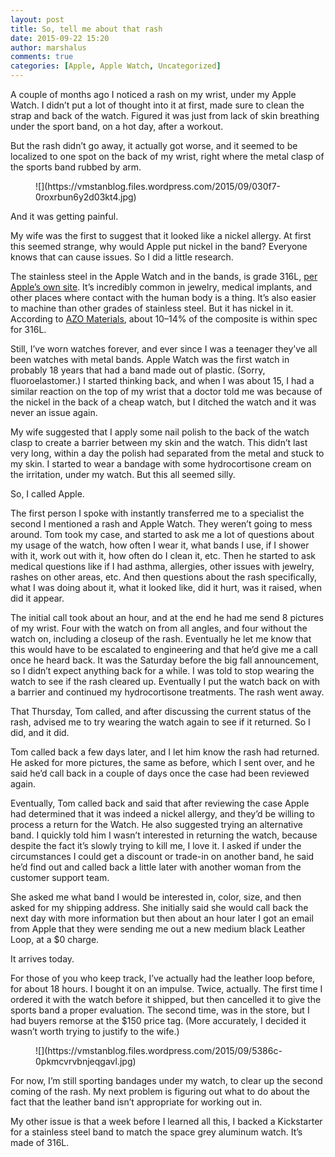 ```yaml
---
layout: post
title: So, tell me about that rash
date: 2015-09-22 15:20
author: marshalus
comments: true
categories: [Apple, Apple Watch, Uncategorized]
---
```



A couple of months ago I noticed a rash on my wrist, under my Apple Watch. I didn’t put a lot of thought into it at first, made sure to clean the strap and back of the watch. Figured it was just from lack of skin breathing under the sport band, on a hot day, after a workout.

But the rash didn’t go away, it actually got worse, and it seemed to be localized to one spot on the back of my wrist, right where the metal clasp of the sports band rubbed by arm.

<figure>![](https://vmstanblog.files.wordpress.com/2015/09/030f7-0roxrbun6y2d03kt4.jpg)</figure>

And it was getting painful.

My wife was the first to suggest that it looked like a nickel allergy. At first this seemed strange, why would Apple put nickel in the band? Everyone knows that can cause issues. So I did a little research.

The stainless steel in the Apple Watch and in the bands, is grade 316L, [per Apple’s own site](https://support.apple.com/en-us/HT204522). It’s incredibly common in jewelry, medical implants, and other places where contact with the human body is a thing. It’s also easier to machine than other grades of stainless steel. But it has nickel in it. According to [AZO Materials](http://www.azom.com/article.aspx?ArticleID=2382), about 10–14% of the composite is within spec for 316L.

Still, I’ve worn watches forever, and ever since I was a teenager they’ve all been watches with metal bands. Apple Watch was the first watch in probably 18 years that had a band made out of plastic. (Sorry, fluoroelastomer.) I started thinking back, and when I was about 15, I had a similar reaction on the top of my wrist that a doctor told me was because of the nickel in the back of a cheap watch, but I ditched the watch and it was never an issue again.

My wife suggested that I apply some nail polish to the back of the watch clasp to create a barrier between my skin and the watch. This didn’t last very long, within a day the polish had separated from the metal and stuck to my skin. I started to wear a bandage with some hydrocortisone cream on the irritation, under my watch. But this all seemed silly.

So, I called Apple.

The first person I spoke with instantly transferred me to a specialist the second I mentioned a rash and Apple Watch. They weren’t going to mess around. Tom took my case, and started to ask me a lot of questions about my usage of the watch, how often I wear it, what bands I use, if I shower with it, work out with it, how often do I clean it, etc. Then he started to ask medical questions like if I had asthma, allergies, other issues with jewelry, rashes on other areas, etc. And then questions about the rash specifically, what I was doing about it, what it looked like, did it hurt, was it raised, when did it appear.

The initial call took about an hour, and at the end he had me send 8 pictures of my wrist. Four with the watch on from all angles, and four without the watch on, including a closeup of the rash. Eventually he let me know that this would have to be escalated to engineering and that he’d give me a call once he heard back. It was the Saturday before the big fall announcement, so I didn’t expect anything back for a while. I was told to stop wearing the watch to see if the rash cleared up. Eventually I put the watch back on with a barrier and continued my hydrocortisone treatments. The rash went away.

That Thursday, Tom called, and after discussing the current status of the rash, advised me to try wearing the watch again to see if it returned. So I did, and it did.

Tom called back a few days later, and I let him know the rash had returned. He asked for more pictures, the same as before, which I sent over, and he said he’d call back in a couple of days once the case had been reviewed again.

Eventually, Tom called back and said that after reviewing the case Apple had determined that it was indeed a nickel allergy, and they’d be willing to process a return for the Watch. He also suggested trying an alternative band. I quickly told him I wasn’t interested in returning the watch, because despite the fact it’s slowly trying to kill me, I love it. I asked if under the circumstances I could get a discount or trade-in on another band, he said he’d find out and called back a little later with another woman from the customer support team.

She asked me what band I would be interested in, color, size, and then asked for my shipping address. She initially said she would call back the next day with more information but then about an hour later I got an email from Apple that they were sending me out a new medium black Leather Loop, at a $0 charge.

It arrives today.

For those of you who keep track, I’ve actually had the leather loop before, for about 18 hours. I bought it on an impulse. Twice, actually. The first time I ordered it with the watch before it shipped, but then cancelled it to give the sports band a proper evaluation. The second time, was in the store, but I had buyers remorse at the $150 price tag. (More accurately, I decided it wasn’t worth trying to justify to the wife.)

<figure>![](https://vmstanblog.files.wordpress.com/2015/09/5386c-0pkmcvrvbnjeqgavl.jpg)</figure>

For now, I’m still sporting bandages under my watch, to clear up the second coming of the rash. My next problem is figuring out what to do about the fact that the leather band isn’t appropriate for working out in.

My other issue is that a week before I learned all this, I backed a Kickstarter for a stainless steel band to match the space grey aluminum watch. It’s made of 316L.